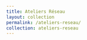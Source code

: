 ```yaml
---
title: Ateliers Réseau
layout: collection
permalink: /ateliers-reseau/
collection: ateliers-reseau
---
```

